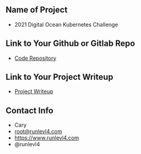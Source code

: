## Name of Project 
* 2021 Digital Ocean Kubernetes Challenge 

## Link to Your Github or Gitlab Repo
* [Code Repository](https://github.com/runlevl4/do-k8s-challenge)

## Link to Your Project Writeup
* [Project Writeup](https://github.com/runlevl4/do-k8s-challenge/blob/master/README.md)

## Contact Info
* Cary
* root@runlevl4.com
* https://www.runlevl4.com
* @runlevl4